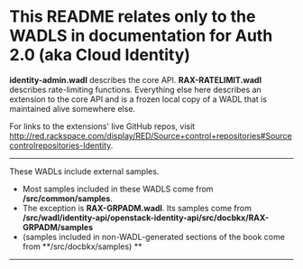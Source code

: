 # This README relates only to the WADLS in documentation for Auth 2.0 (aka Cloud Identity) #

**identity-admin.wadl** describes the core API. **RAX-RATELIMIT.wadl** describes rate-limiting functions. Everything else here describes an extension to the core API and is a frozen local copy of a WADL that is maintained alive somewhere else. 

For links to the extensions' live GitHub repos, visit http://red.rackspace.com/display/RED/Source+control+repositories#Sourcecontrolrepositories-Identity.

----
These WADLs include external samples.

* Most samples included in these WADLS come from **/src/common/samples**.
* The exception is **RAX-GRPADM.wadl**. Its samples come from **/src/wadl/identity-api/openstack-identity-api/src/docbkx/RAX-GRPADM/samples**
* (samples included in non-WADL-generated sections of the book come from **/src/docbkx/samples) **
 
----